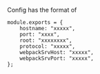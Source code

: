 Config has the format of
```
module.exports = {
    hostname: "xxxxx",
    port: "xxxx",
    root: "xxxxxxxx",
    protocol: "xxxxx",
    webpackSrvHost: "xxxxx",
    webpackSrvPort: "xxxxx",
};
```